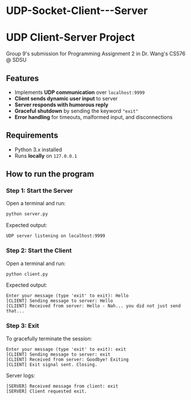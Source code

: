 # UDP-Socket-Client---Server
# UDP Client-Server Project
Group 9's submission for Programming Assignment 2 in Dr. Wang's CS576 @ SDSU

## **Features**
- Implements **UDP communication** over `localhost:9999`
- **Client sends dynamic user input** to server
- **Server responds with humorous reply**
- **Graceful shutdown** by sending the keyword `"exit"`
- **Error handling** for timeouts, malformed input, and disconnections

## **Requirements**
- Python 3.x installed
- Runs **locally** on `127.0.0.1`

## **How to run the program**

### **Step 1: Start the Server**
Open a terminal and run:
```sh
python server.py
```
Expected output:
```
UDP server listening on localhost:9999
```

### **Step 2: Start the Client**
Open a terminal and run:
```sh
python client.py
```
Expected output:
```
Enter your message (type 'exit' to exit): Hello
[CLIENT] Sending message to server: Hello
[CLIENT] Received from server: Hello - Nah... you did not just send that...
```

### **Step 3: Exit**
To gracefully terminate the session:
```
Enter your message (type 'exit' to exit): exit
[CLIENT] Sending message to server: exit
[CLIENT] Received from server: Goodbye! Exiting
[CLIENT] Exit signal sent. Closing.
```
Server logs:
```
[SERVER] Received message from client: exit
[SERVER] Client requested exit.
```